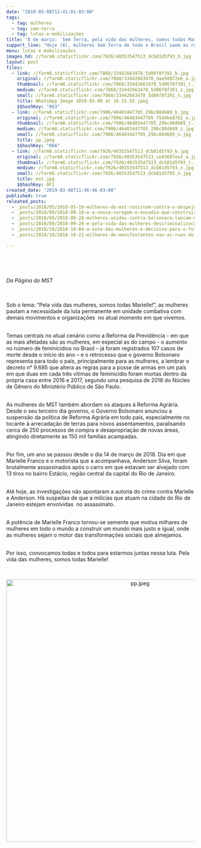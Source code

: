 ```yaml
---
date: "2019-03-08T11:41:01-03:00"
tags:
  - tag: mulheres
  - tag: sem-terra
  - tag: lutas-e-mobilizações
title: "8 de março:  Sem Terra, pela vida das mulheres, somos todas Marielle!\n"
support_line: "Hoje (8), mulheres Sem Terra de todo o Brasil saem às ruas para defender seus direitos"
menu: lutas e mobilizações
images_hd: //farm8.staticflickr.com/7926/40353547513_dcb81d5f93_b.jpg
layout: post
files:
  - link: //farm8.staticflickr.com/7868/33442663478_5d06f8f391_b.jpg
    original: //farm8.staticflickr.com/7868/33442663478_dae58872ee_o.jpg
    thumbnail: //farm8.staticflickr.com/7868/33442663478_5d06f8f391_t.jpg
    medium: //farm8.staticflickr.com/7868/33442663478_5d06f8f391_z.jpg
    small: //farm8.staticflickr.com/7868/33442663478_5d06f8f391_n.jpg
    title: WhatsApp Image 2019-03-08 at 10.15.55.jpeg
    $$hashKey: "063"
  - link: //farm8.staticflickr.com/7906/46403447705_29bc80d689_b.jpg
    original: //farm8.staticflickr.com/7906/46403447705_f5d4be8762_o.jpg
    thumbnail: //farm8.staticflickr.com/7906/46403447705_29bc80d689_t.jpg
    medium: //farm8.staticflickr.com/7906/46403447705_29bc80d689_z.jpg
    small: //farm8.staticflickr.com/7906/46403447705_29bc80d689_n.jpg
    title: pp.jpeg
    $$hashKey: "066"
  - link: //farm8.staticflickr.com/7926/40353547513_dcb81d5f93_b.jpg
    original: //farm8.staticflickr.com/7926/40353547513_ce42607ee2_o.jpg
    thumbnail: //farm8.staticflickr.com/7926/40353547513_dcb81d5f93_t.jpg
    medium: //farm8.staticflickr.com/7926/40353547513_dcb81d5f93_z.jpg
    small: //farm8.staticflickr.com/7926/40353547513_dcb81d5f93_n.jpg
    title: mst.jpg
    $$hashKey: 0F1
created_date: "2019-03-08T11:46:46-03:00"
published: true
releated_posts:
  - _posts/2018/05/2018-05-19-mulheres-do-mst-resistem-contra-o-despejo-em-macae-rj.md
  - _posts/2018/09/2018-09-18-e-a-nossa-coragem-e-ousadia-que-construirao-um-mundo-onde-todas-nos-possamos-viver.md
  - _posts/2018/09/2018-09-28-mulheres-unidas-contra-bolsonaro-lancam-manifesto-sobre-as-mobilizacoes-deste-sabado-29.md
  - _posts/2018/09/2018-09-28-e-pela-vida-das-mulheres-descriminalizacao-do-aborto-e-uma-bandeira-de-luta-de-todas.md
  - _posts/2018/10/2018-10-04-o-voto-das-mulheres-e-decisivo-para-o-futuro-do-brasil-por-isso-nao-podemos-titubear.md
  - _posts/2018/10/2018-10-21-milhares-de-manifestantes-vao-as-ruas-do-brasil-contra-bolsonaro.md

---
```

<p>&nbsp;</p>

<p>&nbsp;</p>

<p><em>Da P&aacute;gina do MST&nbsp;</em></p>

<p><br />
<br />
Sob o lema: &ldquo;Pela vida das mulheres, somos todas Marielle!&rdquo;, as mulheres pautam a necessidade da luta permanente em unidade combativa com demais movimentos e organiza&ccedil;&otilde;es&nbsp; no atual momento em que vivemos.&nbsp;</p>

<p><br />
Temas centrais no atual cen&aacute;rio como a Reforma da Previd&ecirc;ncia - em que as mais afetadas s&atilde;o as mulheres, em especial as do campo - o aumento no n&uacute;mero de feminic&iacute;dios no Brasil &ndash; j&aacute; foram registrados 107 casos de morte desde o in&iacute;cio do ano &ndash; e o retrocesso que o governo Bolsonaro representa para todo o pa&iacute;s, principalmente para as mulheres, a lembrar o decreto n&deg; 9.685 que altera as regras para a posse de armas em um pa&iacute;s em que duas em cada tr&ecirc;s v&iacute;timas de feminic&iacute;dio foram mortas dentro da pr&oacute;pria casa entre 2016 e 2017, segundo uma pesquisa de 2018 do N&uacute;cleo de G&ecirc;nero do Minist&eacute;rio P&uacute;blico de S&atilde;o Paulo.</p>

<p><br />
As mulheres do MST tamb&eacute;m abordam os ataques &agrave; Reforma Agr&aacute;ria. Desde o seu terceiro dia governo, o Governo Bolsonaro anunciou a suspens&atilde;o da pol&iacute;tica de Reforma Agr&aacute;ria em todo pa&iacute;s, especialmente no tocante &agrave; arrecada&ccedil;&atilde;o de terras para novos assentamentos, paralisando cerca de 250 processos de compra e desapropria&ccedil;&atilde;o de novas &aacute;reas, atingindo diretamente as 150 mil fam&iacute;lias acampadas.&nbsp;</p>

<p><br />
Por fim, um ano se passou desde o dia 14 de mar&ccedil;o de 2018. Dia em que Marielle Franco e o motorista que a acompanhava, Anderson Silva, foram brutalmente assassinados ap&oacute;s o carro em que estavam ser alvejado com 13 tiros no bairro Est&aacute;cio, regi&atilde;o central da capital do Rio de Janeiro.&nbsp;</p>

<p><br />
At&eacute; hoje, as investiga&ccedil;&otilde;es n&atilde;o apontaram a autoria do crime contra Marielle e Anderson. H&aacute; suspeitas de que a mil&iacute;cias que atuam na cidade do Rio de Janeiro estejam envolvidas&nbsp; no assassinato.</p>

<p><br />
A pot&ecirc;ncia de Marielle Franco tornou-se semente que motiva milhares de mulheres em todo o mundo a construir um mundo mais justo e igual, onde as mulheres sejam o motor das transforma&ccedil;&otilde;es sociais que almejamos.</p>

<p><br />
Por isso, convocamos todas e todos para estarmos juntas nessa luta. Pela vida das mulheres, somos todas Marielle!</p>

<p>&nbsp;</p>

<p style="text-align:center"><img alt="pp.jpeg" height="700" src="//farm8.staticflickr.com/7906/46403447705_29bc80d689_b.jpg" width="700" /></p>

